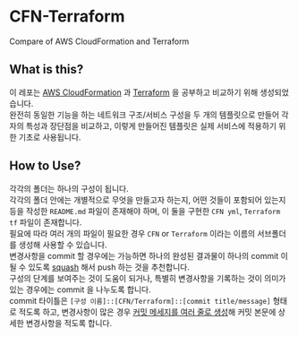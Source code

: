 # CFN-Terraform
Compare of AWS CloudFormation and Terraform

## What is this?
이 레포는 [AWS CloudFormation](https://aws.amazon.com/ko/cloudformation/) 과 [Terraform](https://www.terraform.io/) 을 공부하고 비교하기 위해 생성되었습니다.  
완전히 동일한 기능을 하는 네트워크 구조/서비스 구성을 두 개의 템플릿으로 만들어 각자의 특성과 장단점을 비교하고, 이렇게 만들어진 템플릿은 실제 서비스에 적용하기 위한 기초로 사용됩니다.


## How to Use?
각각의 폴더는 하나의 구성이 됩니다.  
각각의 폴더 안에는 개별적으로 무엇을 만들고자 하는지, 어떤 것들이 포함되어 있는지 등을 작성한 `README.md` 파일이 존재해야 하며, 이 둘을 구현한 `CFN yml`, `Terraform tf` 파일이 존재합니다.  
필요에 따라 여러 개의 파일이 필요한 경우 `CFN` or `Terraform` 이라는 이름의 서브폴더를 생성해 사용할 수 있습니다.  
변경사항을 commit 할 경우에는 가능하면 하나의 완성된 결과물이 하나의 commit 이 될 수 있도록 [squash](https://git-scm.com/book/ko/v1/Git-%EB%8F%84%EA%B5%AC-%ED%9E%88%EC%8A%A4%ED%86%A0%EB%A6%AC-%EB%8B%A8%EC%9E%A5%ED%95%98%EA%B8%B0#%EC%BB%A4%EB%B0%8B-%ED%95%A9%EC%B9%98%EA%B8%B0) 해서 push 하는 것을 추천합니다.  
구성의 단계를 보여주는 것이 도움이 되거나, 특별히 변경사항을 기록하는 것이 의미가 있는 경우에는 commit 을 나누도록 합니다.  
commit 타이틀은 `[구성 이름]::[CFN/Terraform]::[commit title/message]` 형태로 적도록 하고, 변경사항이 많은 경우 [커밋 메세지를 여러 줄로 생성](http://yonomi.tistory.com/177)해 커밋 본문에 상세한 변경사항을 적도록 합니다.
